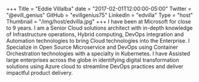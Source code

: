 +++
Title = "Eddie Villalba"
date = "2017-02-01T12:00:00-05:00"
Twitter = "@evill_genius"
GitHub = "evillgenius75"
LinkedIn = "edvilla"
Type = "host"
Thumbnail = "/img/host/edvilla.jpg"
+++
I have been at Microsoft for close to 9 years. I am a Senior Cloud solutions architect with in-depth knowledge of Infrastructure operations, Hybrid computing, DevOps integration and Automation technologies to bring Cloud technologies into the Enterprise.  I Specialize in Open Source Microservice and DevOps using Container Orchestration technologies with a specialty in Kubernetes.  I have Assisted large enterprises across the globe in identifying digital transformation solutions using Azure cloud to streamline DevOps practices and deliver impactful product delivery.
